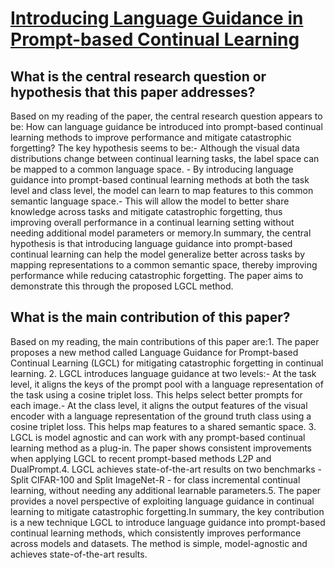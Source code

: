 # [Introducing Language Guidance in Prompt-based Continual Learning](https://arxiv.org/abs/2308.15827)

## What is the central research question or hypothesis that this paper addresses?

Based on my reading of the paper, the central research question appears to be: How can language guidance be introduced into prompt-based continual learning methods to improve performance and mitigate catastrophic forgetting? The key hypothesis seems to be:- Although the visual data distributions change between continual learning tasks, the label space can be mapped to a common language space.  - By introducing language guidance into prompt-based continual learning methods at both the task level and class level, the model can learn to map features to this common semantic language space.- This will allow the model to better share knowledge across tasks and mitigate catastrophic forgetting, thus improving overall performance in a continual learning setting without needing additional model parameters or memory.In summary, the central hypothesis is that introducing language guidance into prompt-based continual learning can help the model generalize better across tasks by mapping representations to a common semantic space, thereby improving performance while reducing catastrophic forgetting. The paper aims to demonstrate this through the proposed LGCL method.


## What is the main contribution of this paper?

Based on my reading, the main contributions of this paper are:1. The paper proposes a new method called Language Guidance for Prompt-based Continual Learning (LGCL) for mitigating catastrophic forgetting in continual learning. 2. LGCL introduces language guidance at two levels:- At the task level, it aligns the keys of the prompt pool with a language representation of the task using a cosine triplet loss. This helps select better prompts for each image.- At the class level, it aligns the output features of the visual encoder with a language representation of the ground truth class using a cosine triplet loss. This helps map features to a shared semantic space. 3. LGCL is model agnostic and can work with any prompt-based continual learning method as a plug-in. The paper shows consistent improvements when applying LGCL to recent prompt-based methods L2P and DualPrompt.4. LGCL achieves state-of-the-art results on two benchmarks - Split CIFAR-100 and Split ImageNet-R - for class incremental continual learning, without needing any additional learnable parameters.5. The paper provides a novel perspective of exploiting language guidance in continual learning to mitigate catastrophic forgetting.In summary, the key contribution is a new technique LGCL to introduce language guidance into prompt-based continual learning methods, which consistently improves performance across models and datasets. The method is simple, model-agnostic and achieves state-of-the-art results.
